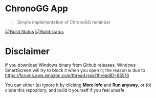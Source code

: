 # ChronoGG App

> Simple implementation of ChronoGG reminder

[![Build Status](https://travis-ci.org/RumbleFrog/ChronoGG-App.svg?branch=master)](https://travis-ci.org/RumbleFrog/ChronoGG-App)
[![Build status](https://ci.appveyor.com/api/projects/status/8nhbbpqanivjht9q?svg=true)](https://ci.appveyor.com/project/RumbleFrog/chronogg-app)

# Disclaimer

If you download Windows binary from Github releases, Windows SmartScreen will try to block it when you open it; the reason is due to https://forums.aws.amazon.com/thread.jspa?threadID=85516

You can either (a) ignore it by clicking **More Info** and **Run anyway**, or (b) clone this repository, and build it yourself if you feel unsafe
